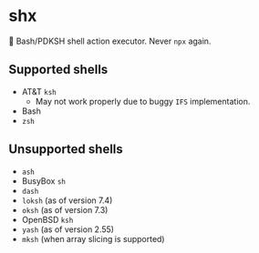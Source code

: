 # shx
📜 Bash/PDKSH shell action executor. Never `npx` again.

## Supported shells
* AT&T `ksh`
  * May not work properly due to buggy `IFS` implementation.
* Bash
* `zsh`

## Unsupported shells
* `ash`
* BusyBox `sh`
* `dash`
* `loksh` (as of version 7.4)
* `oksh` (as of version 7.3)
* OpenBSD `ksh`
* `yash` (as of version 2.55)
* `mksh` (when array slicing is supported)